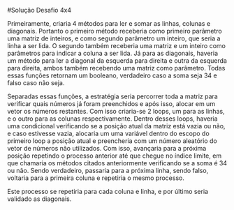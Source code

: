#Solução Desafio 4x4

Primeiramente, criaria 4 métodos para ler e somar as linhas, colunas e diagonais. Portanto o primeiro método receberia como primeiro parâmetro uma matriz de inteiros, e como segundo parâmetro um inteiro, que seria a linha a ser lida. O segundo também receberia uma matriz e um inteiro como parâmetros para indicar a coluna a ser lida. Já para as diagonais, haveria um método para ler a diagonal da esquerda para direita e outra da esquerda para direita, ambos também recebendo uma matriz como parâmetro. Todas essas funções retornam um booleano, verdadeiro caso a soma seja 34 e falso caso não seja.

Separadas essas funções, a estratégia seria percorrer toda a matriz para verificar quais números já foram preenchidos e após isso, alocar em um vetor os números restantes. Com isso criaria-se 2 loops, um para as linhas, e o outro para as colunas respectivamente. Dentro desses loops, haveria uma condicional verificando se a posição atual da matriz está vazia ou não, e caso estivesse vazia, alocaria um uma variável dentro do escopo do primeiro loop a posição atual e preencheria com um número aleatório do vetor de números não utilizados. Com isso, avançaria para a próxima posição repetindo o processo anterior até que chegue no índice limite, em que chamaria os métodos citados anteriormente verificando se a soma é 34 ou não. Sendo verdadeiro, passaria para a próxima linha, sendo falso, voltaria para a primeira coluna e repetiria o mesmo processo.

Este processo se repetiria para cada coluna e linha, e por último seria validado as diagonais.